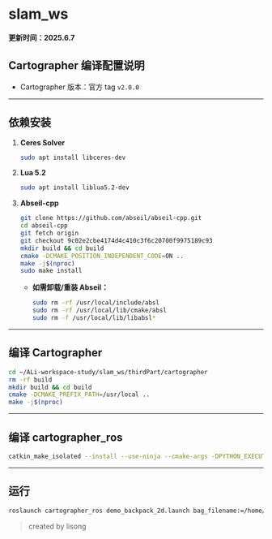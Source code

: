 # slam_ws

**更新时间：2025.6.7**

## Cartographer 编译配置说明

- Cartographer 版本：官方 tag `v2.0.0`

---

## 依赖安装

1. **Ceres Solver**
   ```bash
   sudo apt install libceres-dev
   ```

2. **Lua 5.2**
   ```bash
   sudo apt install liblua5.2-dev
   ```

3. **Abseil-cpp**
   ```bash
   git clone https://github.com/abseil/abseil-cpp.git
   cd abseil-cpp
   git fetch origin
   git checkout 9c02e2cbe4174d4c410c3f6c20700f9975189c93
   mkdir build && cd build
   cmake -DCMAKE_POSITION_INDEPENDENT_CODE=ON ..
   make -j$(nproc)
   sudo make install
   ```
   - **如需卸载/重装 Abseil：**
     ```bash
     sudo rm -rf /usr/local/include/absl
     sudo rm -rf /usr/local/lib/cmake/absl
     sudo rm -f /usr/local/lib/libabsl*
     ```

---

## 编译 Cartographer

```bash
cd ~/ALi-workspace-study/slam_ws/thirdPart/cartographer
rm -rf build
mkdir build && cd build
cmake -DCMAKE_PREFIX_PATH=/usr/local ..
make -j$(nproc)
```

---

## 编译 cartographer_ros

```bash
catkin_make_isolated --install --use-ninja --cmake-args -DPYTHON_EXECUTABLE=$(which python3)
```

---
## 运行

```bash
roslaunch cartographer_ros demo_backpack_2d.launch bag_filename:=/home/leju-ali/ALi-workspace-study/slam_ws/rosbag/cartographer_paper_deutsches_museum.bag
```

> created by lisong